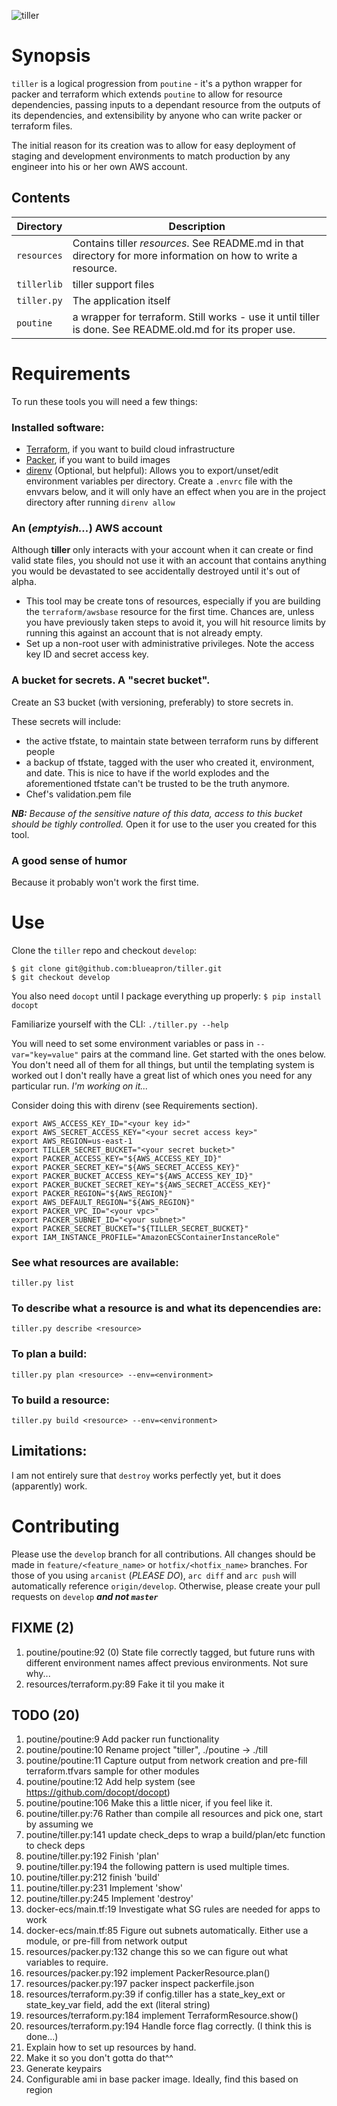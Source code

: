 ![tiller](http://i.imgur.com/TB3W2EU.jpg)

# Synopsis
`tiller` is a logical progression from `poutine` - it's a python wrapper for packer and terraform which extends `poutine` to allow for resource dependencies, passing inputs to a dependant resource from the outputs of its dependencies, and extensibility by anyone who can write packer or terraform files.

The initial reason for its creation was to allow for easy deployment of staging and development environments to match production by any engineer into his or her own AWS account.

## Contents
| Directory | Description |
| --- | --- |
| `resources` | Contains tiller _resources_. See README.md in that directory for more information on how to write a resource. |
| `tillerlib` | tiller support files | 
| `tiller.py` | The application itself | 
| `poutine` | a wrapper for terraform. Still works - use it until tiller is done. See README.old.md for its proper use. |

# Requirements

To run these tools you will need a few things:
### Installed software:
- [Terraform](https://www.terraform.io/downloads.html), if you want to build cloud infrastructure
- [Packer](https://www.packer.io/downloads.html), if you want to build images
- [direnv](http://direnv.net/) (Optional, but helpful): Allows you to export/unset/edit environment variables per directory. Create a `.envrc` file with the envvars below, and it will only have an effect when you are in the project directory after running `direnv allow`

### An (_emptyish..._) AWS account
Although **tiller** only interacts with your account when it can create or find valid state files, you should not use it with an account that contains anything you would be devastated to see accidentally destroyed until it's out of alpha.

- This tool may be create tons of resources, especially if you are building the `terraform/awsbase` resource for the first time. Chances are, unless you have
  previously taken steps to avoid it, you will hit resource limits by running
  this against an account that is not already empty.
- Set up a non-root user with administrative privileges. Note the access key ID
  and secret access key.


### A bucket for secrets. A "secret bucket".
Create an S3 bucket (with versioning, preferably) to store secrets in. 

These secrets will include: 
- the active tfstate, to maintain state between terraform runs by different people
- a backup of tfstate, tagged with the user who created it, environment, and
  date. This is nice to have if the world explodes and the aforementioned tfstate can't
  be trusted to be the truth anymore.
- Chef's validation.pem file

_**NB:** Because of the sensitive nature of this data, access to this bucket should be
tighly controlled._ Open it for use to the user you created for this tool.

### A good sense of humor
Because it probably won't work the first time.

# Use
Clone the `tiller` repo and checkout `develop`:
```
$ git clone git@github.com:blueapron/tiller.git
$ git checkout develop
```
You also need `docopt` until I package everything up properly:
`$ pip install docopt`

Familiarize yourself with the CLI:
`./tiller.py --help`

You will need to set some environment variables or pass in `--var="key=value"` pairs at the command line. Get started with the ones below. You don't need all of them for all things, but until the templating system is worked out I don't really have a great list of which ones you need for any particular run. _I'm working on it..._

Consider doing this with direnv (see Requirements section).
```
export AWS_ACCESS_KEY_ID="<your key id>"
export AWS_SECRET_ACCESS_KEY="<your secret access key>"
export AWS_REGION=us-east-1
export TILLER_SECRET_BUCKET="<your secret bucket>"
export PACKER_ACCESS_KEY="${AWS_ACCESS_KEY_ID}"
export PACKER_SECRET_KEY="${AWS_SECRET_ACCESS_KEY}"
export PACKER_BUCKET_ACCESS_KEY="${AWS_ACCESS_KEY_ID}"
export PACKER_BUCKET_SECRET_KEY="${AWS_SECRET_ACCESS_KEY}"
export PACKER_REGION="${AWS_REGION}"
export AWS_DEFAULT_REGION="${AWS_REGION}"
export PACKER_VPC_ID="<your vpc>"
export PACKER_SUBNET_ID="<your subnet>"
export PACKER_SECRET_BUCKET="${TILLER_SECRET_BUCKET}"
export IAM_INSTANCE_PROFILE="AmazonECSContainerInstanceRole"
```

### See what resources are available:
`tiller.py list`

### To describe what a resource is and what its depencendies are:
`tiller.py describe <resource>`

### To plan a build:
`tiller.py plan <resource> --env=<environment>`

### To build a resource:
`tiller.py build <resource> --env=<environment>`


## Limitations:
I am not entirely sure that `destroy` works perfectly yet, but it does (apparently) work. 


# Contributing
Please use the `develop` branch for all contributions. All changes should be made in `feature/<feature_name>` or `hotfix/<hotfix_name>` branches. For those of you using `arcanist` (_PLEASE DO_), `arc diff` and `arc push` will automatically reference `origin/develop`. Otherwise, please create your pull requests on `develop` ___and not `master`___

## FIXME (2)
1. poutine/poutine:92           (0) State file correctly tagged, but future runs with different environment names affect previous environments. Not sure why...
2. resources/terraform.py:89    Fake it til you make it

## TODO (20)
1. poutine/poutine:9            Add packer run functionality 
2. poutine/poutine:10           Rename project "tiller", ./poutine -> ./till
3. poutine/poutine:11           Capture output from network creation and pre-fill terraform.tfvars sample for other modules
4. poutine/poutine:12           Add help system (see https://github.com/docopt/docopt)
5. poutine/poutine:106          Make this a little nicer, if you feel like it.
6. poutine/tiller.py:76         Rather than compile all resources and pick one, start by assuming we 
7. poutine/tiller.py:141        update check_deps to wrap a build/plan/etc function to check deps 
8. poutine/tiller.py:192        Finish 'plan'
9. poutine/tiller.py:194        the following pattern is used multiple times.
10. poutine/tiller.py:212       finish 'build'
11. poutine/tiller.py:231       Implement 'show'
12. poutine/tiller.py:245       Implement 'destroy'
13. docker-ecs/main.tf:19       Investigate what SG rules are needed for apps to work
14. docker-ecs/main.tf:85       Figure out subnets automatically. Either use a module, or pre-fill from network output
15. resources/packer.py:132     change this so we can figure out what variables to require.
16. resources/packer.py:192     implement PackerResource.plan()
17. resources/packer.py:197     packer inspect packerfile.json
18. resources/terraform.py:39   if config.tiller has a state_key_ext or state_key_var field, add the ext (literal string)
19. resources/terraform.py:184  implement TerraformResource.show()
20. resources/terraform.py:194  Handle force flag correctly. (I think this is done...)
21. Explain how to set up resources by hand.
22. Make it so you don't gotta do that^^
23. Generate keypairs
24. Configurable ami in base packer image. Ideally, find this based on region
